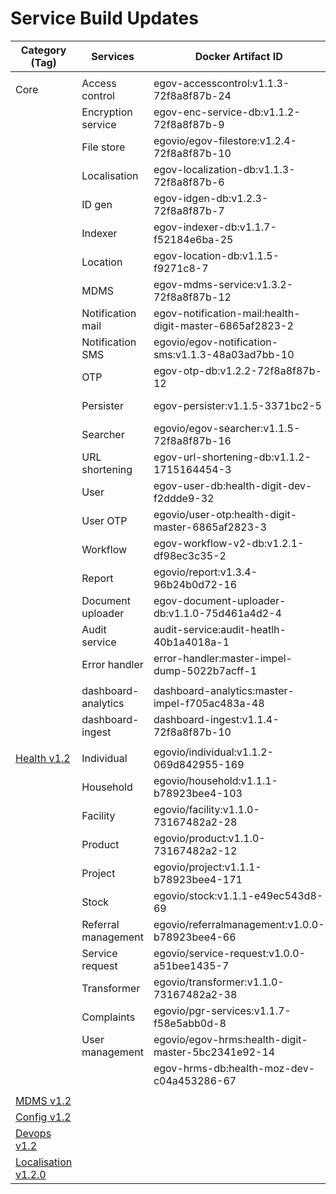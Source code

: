 # Service Build Updates

| Category (Tag)                                                                            | Services            | Docker Artifact ID                                      | Remarks     |
| ----------------------------------------------------------------------------------------- | ------------------- | ------------------------------------------------------- | ----------- |
|                                                                                           |                     |                                                         |             |
| Core                                                                                      | Access control      | egov-accesscontrol:v1.1.3-72f8a8f87b-24                 | Not changed |
|                                                                                           | Encryption service  | egov-enc-service-db:v1.1.2-72f8a8f87b-9                 | Not changed |
|                                                                                           | File store          | egovio/egov-filestore:v1.2.4-72f8a8f87b-10              | Not changed |
|                                                                                           | Localisation        | egov-localization-db:v1.1.3-72f8a8f87b-6                | Not changed |
|                                                                                           | ID gen              | egov-idgen-db:v1.2.3-72f8a8f87b-7                       | Not changed |
|                                                                                           | Indexer             | egov-indexer-db:v1.1.7-f52184e6ba-25                    | Not changed |
|                                                                                           | Location            | egov-location-db:v1.1.5-f9271c8-7                       | Not changed |
|                                                                                           | MDMS                | egov-mdms-service:v1.3.2-72f8a8f87b-12                  | Not changed |
|                                                                                           | Notification mail   | egov-notification-mail:health-digit-master-6865af2823-2 | Not changed |
|                                                                                           | Notification SMS    | egovio/egov-notification-sms:v1.1.3-48a03ad7bb-10       | Not changed |
|                                                                                           | OTP                 | egov-otp-db:v1.2.2-72f8a8f87b-12                        | Not changed |
|                                                                                           | Persister           | egov-persister:v1.1.5-3371bc2-5                         | Not changed |
|                                                                                           | Searcher            | egovio/egov-searcher:v1.1.5-72f8a8f87b-16               | Not changed |
|                                                                                           | URL shortening      | egov-url-shortening-db:v1.1.2-1715164454-3              | Not changed |
|                                                                                           | User                | egov-user-db:health-digit-dev-f2ddde9-32                | Not changed |
|                                                                                           | User OTP            | egovio/user-otp:health-digit-master-6865af2823-3        | Not changed |
|                                                                                           | Workflow            | egov-workflow-v2-db:v1.2.1-df98ec3c35-2                 | Not changed |
|                                                                                           | Report              | egovio/report:v1.3.4-96b24b0d72-16                      | Not changed |
|                                                                                           | Document uploader   | egov-document-uploader-db:v1.1.0-75d461a4d2-4           | Not changed |
|                                                                                           | Audit service       | audit-service:audit-heatlh-40b1a4018a-1                 | Not chnaged |
|                                                                                           | Error handler       | error-handler:master-impel-dump-5022b7acff-1            |             |
|                                                                                           |                     |                                                         |             |
|                                                                                           | dashboard-analytics | dashboard-analytics:master-impel-f705ac483a-48          |             |
|                                                                                           | dashboard-ingest    | dashboard-ingest:v1.1.4-72f8a8f87b-10                   |             |
|                                                                                           |                     |                                                         |             |
| [Health v1.2](https://github.com/egovernments/health-campaign-services/releases/tag/v1.2) | Individual          | egovio/individual:v1.1.2-069d842955-169                 | Changed     |
|                                                                                           | Household           | egovio/household:v1.1.1-b78923bee4-103                  | Changed     |
|                                                                                           | Facility            | egovio/facility:v1.1.0-73167482a2-28                    | Not changed |
|                                                                                           | Product             | egovio/product:v1.1.0-73167482a2-12                     | Not changed |
|                                                                                           | Project             | egovio/project:v1.1.1-b78923bee4-171                    |             |
|                                                                                           | Stock               | egovio/stock:v1.1.1-e49ec543d8-69                       |             |
|                                                                                           | Referral management | egovio/referralmanagement:v1.0.0-b78923bee4-66          |             |
|                                                                                           | Service request     | egovio/service-request:v1.0.0-a51bee1435-7              | Not Changed |
|                                                                                           | Transformer         | egovio/transformer:v1.1.0-73167482a2-38                 | Not Changed |
|                                                                                           | Complaints          | egovio/pgr-services:v1.1.7-f58e5abb0d-8                 | Not changed |
|                                                                                           | User management     | egovio/egov-hrms:health-digit-master-5bc2341e92-14      | Not Changed |
|                                                                                           |                     | egov-hrms-db:health-moz-dev-c04a453286-67               |             |
|                                                                                           |                     |                                                         |             |
| [MDMS v1.2](https://github.com/egovernments/health-campaign-mdms/releases/tag/v1.2)       |                     |                                                         |             |
| [Config v1.2](https://github.com/egovernments/health-campaign-config/releases/tag/v1.2)   |                     |                                                         |             |
| [Devops v1.2](https://github.com/egovernments/health-campaign-devops/releases/tag/v1.2)   |                     |                                                         |             |
| [Localisation v1.2.0](https://github.com/egovernments/releasekit/releases/tag/HCM-1.2.0)  |                     |                                                         |             |
